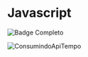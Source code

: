 # Javascript
![Badge Completo](https://img.shields.io/static/v1?label=STATUS&message=%20COMPLETO&color=GREEN&style=for-the-badge)

![ConsumindoApiTempo](https://user-images.githubusercontent.com/89768557/211250370-5fd7972f-f28b-496b-a5ff-7424365932ff.gif)
